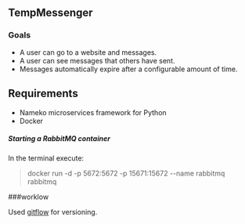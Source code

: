 ## TempMessenger
### Goals
* A user can go to a website and messages.
* A user can see messages that others have sent.
* Messages automatically expire after a configurable amount of time.

## Requirements
* Nameko microservices framework for Python
* Docker

##### Starting a RabbitMQ container
 In the terminal execute:
> docker run -d -p 5672:5672 -p 15671:15672 --name rabbitmq rabbitmq

###worklow

Used [gitflow](https://nvie.com/posts/a-successful-git-branching-model/) for versioning.
